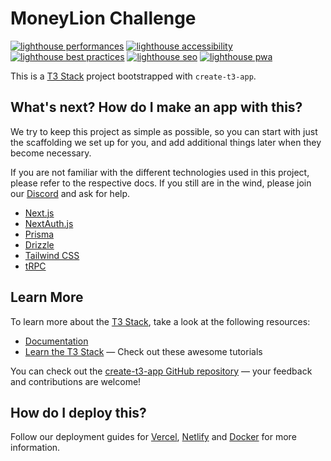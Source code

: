 # MoneyLion Challenge

[![lighthouse performances](https://flat.badgen.net/https/moneylion.guima.dev/api/badges/performance?cache=300&icon=data%3Aimage%2Fsvg%2Bxml%2C%3Csvg%20fill%3D%22%2523F44B21%22%20role%3D%22img%22%20viewBox%3D%220%200%2024%2024%22%20xmlns%3D%22http%3A%2F%2Fwww.w3.org%2F2000%2Fsvg%22%3E%3Ctitle%3ELighthouse%3C%2Ftitle%3E%3Cpath%20d%3D%22M12%200l5.5%203.5v5H20v3h-2.25l2%2012.5H4.25l2-12.5H4v-3h2.5V3.53zm2.94%2013.25l-6.22%202.26L8%2020.04l7.5-2.75zM12%203.56L9.5%205.17V8.5h5V5.15Z%22%2F%3E%3C%2Fsvg%3E)](https://pagespeed.web.dev/analysis?url=https%3A%2F%2Fmoneylion.guima.dev)
[![lighthouse accessibility](https://flat.badgen.net/https/moneylion.guima.dev/api/badges/accessibility?cache=300&icon=data%3Aimage%2Fsvg%2Bxml%2C%3Csvg%20fill%3D%22%2523F44B21%22%20role%3D%22img%22%20viewBox%3D%220%200%2024%2024%22%20xmlns%3D%22http%3A%2F%2Fwww.w3.org%2F2000%2Fsvg%22%3E%3Ctitle%3ELighthouse%3C%2Ftitle%3E%3Cpath%20d%3D%22M12%200l5.5%203.5v5H20v3h-2.25l2%2012.5H4.25l2-12.5H4v-3h2.5V3.53zm2.94%2013.25l-6.22%202.26L8%2020.04l7.5-2.75zM12%203.56L9.5%205.17V8.5h5V5.15Z%22%2F%3E%3C%2Fsvg%3E)](https://pagespeed.web.dev/analysis?url=https%3A%2F%2Fmoneylion.guima.dev)
[![lighthouse best practices](https://flat.badgen.net/https/moneylion.guima.dev/api/badges/best-practices?cache=300&icon=data%3Aimage%2Fsvg%2Bxml%2C%3Csvg%20fill%3D%22%2523F44B21%22%20role%3D%22img%22%20viewBox%3D%220%200%2024%2024%22%20xmlns%3D%22http%3A%2F%2Fwww.w3.org%2F2000%2Fsvg%22%3E%3Ctitle%3ELighthouse%3C%2Ftitle%3E%3Cpath%20d%3D%22M12%200l5.5%203.5v5H20v3h-2.25l2%2012.5H4.25l2-12.5H4v-3h2.5V3.53zm2.94%2013.25l-6.22%202.26L8%2020.04l7.5-2.75zM12%203.56L9.5%205.17V8.5h5V5.15Z%22%2F%3E%3C%2Fsvg%3E)](https://pagespeed.web.dev/analysis?url=https%3A%2F%2Fmoneylion.guima.dev)
[![lighthouse seo](https://flat.badgen.net/https/moneylion.guima.dev/api/badges/seo?cache=300&icon=data%3Aimage%2Fsvg%2Bxml%2C%3Csvg%20fill%3D%22%2523F44B21%22%20role%3D%22img%22%20viewBox%3D%220%200%2024%2024%22%20xmlns%3D%22http%3A%2F%2Fwww.w3.org%2F2000%2Fsvg%22%3E%3Ctitle%3ELighthouse%3C%2Ftitle%3E%3Cpath%20d%3D%22M12%200l5.5%203.5v5H20v3h-2.25l2%2012.5H4.25l2-12.5H4v-3h2.5V3.53zm2.94%2013.25l-6.22%202.26L8%2020.04l7.5-2.75zM12%203.56L9.5%205.17V8.5h5V5.15Z%22%2F%3E%3C%2Fsvg%3E)](https://pagespeed.web.dev/analysis?url=https%3A%2F%2Fmoneylion.guima.dev)
[![lighthouse pwa](https://flat.badgen.net/https/moneylion.guima.dev/api/badges/pwa?cache=300&icon=data%3Aimage%2Fsvg%2Bxml%2C%3Csvg%20fill%3D%22%2523F44B21%22%20role%3D%22img%22%20viewBox%3D%220%200%2024%2024%22%20xmlns%3D%22http%3A%2F%2Fwww.w3.org%2F2000%2Fsvg%22%3E%3Ctitle%3ELighthouse%3C%2Ftitle%3E%3Cpath%20d%3D%22M12%200l5.5%203.5v5H20v3h-2.25l2%2012.5H4.25l2-12.5H4v-3h2.5V3.53zm2.94%2013.25l-6.22%202.26L8%2020.04l7.5-2.75zM12%203.56L9.5%205.17V8.5h5V5.15Z%22%2F%3E%3C%2Fsvg%3E)](https://pagespeed.web.dev/analysis?url=https%3A%2F%2Fmoneylion.guima.dev)

This is a [T3 Stack](https://create.t3.gg/) project bootstrapped with
`create-t3-app`.

## What's next? How do I make an app with this?

We try to keep this project as simple as possible, so you can start with just
the scaffolding we set up for you, and add additional things later when they
become necessary.

If you are not familiar with the different technologies used in this project,
please refer to the respective docs. If you still are in the wind, please join
our [Discord](https://t3.gg/discord) and ask for help.

- [Next.js](https://nextjs.org)
- [NextAuth.js](https://next-auth.js.org)
- [Prisma](https://prisma.io)
- [Drizzle](https://orm.drizzle.team)
- [Tailwind CSS](https://tailwindcss.com)
- [tRPC](https://trpc.io)

## Learn More

To learn more about the [T3 Stack](https://create.t3.gg/), take a look at the
following resources:

- [Documentation](https://create.t3.gg/)
- [Learn the T3 Stack](https://create.t3.gg/en/faq#what-learning-resources-are-currently-available)
  — Check out these awesome tutorials

You can check out the
[create-t3-app GitHub repository](https://github.com/t3-oss/create-t3-app) —
your feedback and contributions are welcome!

## How do I deploy this?

Follow our deployment guides for
[Vercel](https://create.t3.gg/en/deployment/vercel),
[Netlify](https://create.t3.gg/en/deployment/netlify) and
[Docker](https://create.t3.gg/en/deployment/docker) for more information.
